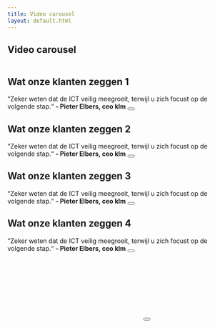 ```yaml
---
title: Video carousel
layout: default.html
---
```


## Video carousel
<div data-video-carousel class="video-carousel">
    <div class="video-carousel-items" data-video-carousel-items>
        <div class="video-carousel-item is-active" data-video-carousel-item>
            <div class="video-carousel-background" style="background-image: url('/documentation/_images/07-hero-example.jpg')"></div>
            <div class="container">
                <div class="row video-carousel-content">
                    <div class="column align-self-center text-center text-white">
                        <h2 class="video-carousel-header">
                            Wat onze klanten zeggen 1
                        </h2>
                        <span class="video-carousel-quote text-italic my-4">“Zeker weten dat de ICT veilig meegroeit, terwijl u zich focust op de volgende stap.“</span>
                        <strong class="video-carousel-subtitle text-uppercase"> - Pieter Elbers, ceo klm</strong>
                        <button class="video-carousel-play-button mt-4" data-video-carousel-url="https://www.youtube.com/embed/kjqy3gmDToQ"><span class="icon-play text-default"></span></button>
                    </div>
                </div>
            </div>
        </div>
        <div class="video-carousel-item" data-video-carousel-item>
            <div class="video-carousel-background" style="background-image: url('/documentation/_images/07-hero-example.jpg')"></div>
            <div class="container">
                <div class="row video-carousel-content">
                    <div class="column align-self-center text-center text-white">
                        <h2 class="video-carousel-header">
                            Wat onze klanten zeggen 2
                        </h2>
                        <span class="video-carousel-quote text-italic my-4">“Zeker weten dat de ICT veilig meegroeit, terwijl u zich focust op de volgende stap.“</span>
                        <strong class="video-carousel-subtitle text-uppercase"> - Pieter Elbers, ceo klm</strong>
                        <button class="video-carousel-play-button mt-4" data-video-carousel-url="https://player.vimeo.com/video/241627658"><span class="icon-play text-default"></span></button>
                    </div>
                </div>
            </div>
        </div>
        <div class="video-carousel-item" data-video-carousel-item>
            <div class="video-carousel-background" style="background-image: url('/documentation/_images/07-hero-example.jpg')"></div>
            <div class="container">
                <div class="row video-carousel-content">
                    <div class="column align-self-center text-center text-white">
                        <h2 class="video-carousel-header">
                            Wat onze klanten zeggen 3
                        </h2>
                        <span class="video-carousel-quote text-italic my-4">“Zeker weten dat de ICT veilig meegroeit, terwijl u zich focust op de volgende stap.“</span>
                        <strong class="video-carousel-subtitle text-uppercase"> - Pieter Elbers, ceo klm</strong>
                        <button class="video-carousel-play-button mt-4" data-video-carousel-url="https://www.youtube.com/embed/kjqy3gmDToQ?showinfo=0"><span class="icon-play text-default"></span></button>
                    </div>
                </div>
            </div>
        </div>
        <div class="video-carousel-item" data-video-carousel-item>
            <div class="video-carousel-background" style="background-image: url('/documentation/_images/07-hero-example.jpg')"></div>
            <div class="container">
                <div class="row video-carousel-content">
                    <div class="column align-self-center text-center text-white">
                        <h2 class="video-carousel-header">
                            Wat onze klanten zeggen 4
                        </h2>
                        <span class="video-carousel-quote text-italic my-4">“Zeker weten dat de ICT veilig meegroeit, terwijl u zich focust op de volgende stap.“</span>
                        <strong class="video-carousel-subtitle text-uppercase"> - Pieter Elbers, ceo klm</strong>
                        <button class="video-carousel-play-button mt-4" data-video-carousel-url="https://www.youtube.com/embed/kjqy3gmDToQ?showinfo=0"><span class="icon-play text-default"></span></button>
                    </div>
                </div>
            </div>
        </div>
    </div>
    <div class="video-carousel-thumbnails-container">
        <div class="video-carousel-thumbnails" data-video-carousel-thumbnails>
            <div class="video-carousel-thumbnail-container">
                <div class="video-carousel-thumbnail" data-video-carousel-thumbnail>
                    <div class="video-carousel-thumbnail-background" style="background-image: url(/documentation/_images/07-hero-example.jpg);"></div>
                </div>
            </div>
            <div class="video-carousel-thumbnail-container">
                <div class="video-carousel-thumbnail" data-video-carousel-thumbnail>
                    <div class="video-carousel-thumbnail-background" style="background-image: url(/documentation/_images/07-hero-example.jpg);"></div>
                </div>
            </div>
            <div class="video-carousel-thumbnail-container">
                <div class="video-carousel-thumbnail" data-video-carousel-thumbnail>
                    <div class="video-carousel-thumbnail-background" style="background-image: url(/documentation/_images/07-hero-example.jpg);"></div>
                </div>
            </div>
            <div class="video-carousel-thumbnail-container">
                <div class="video-carousel-thumbnail" data-video-carousel-thumbnail>
                    <div class="video-carousel-thumbnail-background" style="background-image: url(/documentation/_images/07-hero-example.jpg);"></div>
                </div>
            </div>
        </div>
    </div>
    <div class="video-carousel-overlay text-center" data-video-carousel-overlay>
        <div class="row">
            <div class="column-tablet-12">
                <iframe class="video-carousel-overlay-iframe" data-video-carousel-iframe src="" frameborder="0" allowfullscreen></iframe>
                <button class="video-carousel-overlay-close-button" data-video-carousel-overlay-close>
                    <span class="icon-close text-white"></span>
                </button>
            </div>
        </div>
    </div>
</div>
